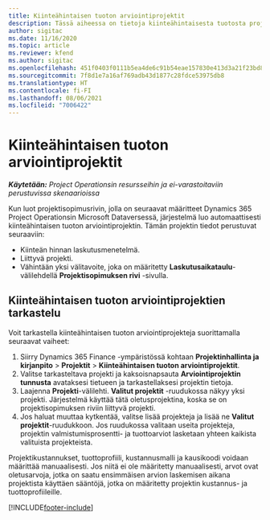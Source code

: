 ```yaml
---
title: Kiinteähintaisen tuoton arviointiprojektit
description: Tässä aiheessa on tietoja kiinteähintaisesta tuotosta projekteissa.
author: sigitac
ms.date: 11/16/2020
ms.topic: article
ms.reviewer: kfend
ms.author: sigitac
ms.openlocfilehash: 451f0403f0111b5ea4de6c91b54eae157830e413d3a21f23bd841a66905e147b
ms.sourcegitcommit: 7f8d1e7a16af769adb43d1877c28fdce53975db8
ms.translationtype: HT
ms.contentlocale: fi-FI
ms.lasthandoff: 08/06/2021
ms.locfileid: "7006422"
---
```

# <a name="fixed-price-revenue-estimate-projects"></a>Kiinteähintaisen tuoton arviointiprojektit 

_**Käytetään:** Project Operationsin resursseihin ja ei-varastoitaviin perustuvissa skenaarioissa_

Kun luot projektisopimusrivin, jolla on seuraavat määritteet Dynamics 365 Project Operationsin Microsoft Dataversessä, järjestelmä luo automaattisesti kiinteähintaisen tuoton arviointiprojektin. Tämän projektin tiedot perustuvat seuraaviin:

  - Kiinteän hinnan laskutusmenetelmä.
  - Liittyvä projekti.
  - Vähintään yksi välitavoite, joka on määritetty **Laskutusaikataulu**-välilehdellä **Projektisopimuksen rivi** -sivulla.

## <a name="review-fixed-price-revenue-estimates-projects"></a>Kiinteähintaisen tuoton arviointiprojektien tarkastelu
Voit tarkastella kiinteähintaisen tuoton arviointiprojekteja suorittamalla seuraavat vaiheet:

1. Siirry Dynamics 365 Finance -ympäristössä kohtaan **Projektinhallinta ja kirjanpito** > **Projektit** > **Kiinteähintaisen tuoton arviointiprojektit**.
2. Valitse tarkasteltava projekti ja kaksoisnapsauta **Arviointiprojektin tunnusta** avataksesi tietueen ja tarkastellaksesi projektin tietoja.
3. Laajenna **Projekti**-välilehti. **Valitut projektit** -ruudukossa näkyy yksi projekti. Järjestelmä käyttää tätä oletusprojektina, koska se on projektisopimuksen riviin liittyvä projekti. 
4. Jos haluat muuttaa kytkentää, valitse lisää projekteja ja lisää ne **Valitut projektit**-ruudukkoon. Jos ruudukossa valitaan useita projekteja, projektin valmistumisprosentti- ja tuottoarviot lasketaan yhteen kaikista valituista projekteista.

  Projektikustannukset, tuottoprofiili, kustannusmalli ja kausikoodi voidaan määrittää manuaalisesti. Jos niitä ei ole määritetty manuaalisesti, arvot ovat oletusarvoja, jotka on saatu ensimmäisen arvion laskemisen aikana projektista käyttäen sääntöjä, jotka on määritetty projektin kustannus- ja tuottoprofiileille.



[!INCLUDE[footer-include](../includes/footer-banner.md)]
